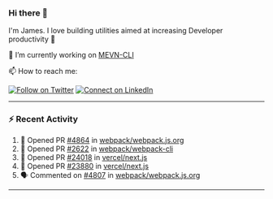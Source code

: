 ### Hi there 👋

I'm James. I love building utilities aimed at increasing Developer productivity :raised_hands: 

🔭 I’m currently working on [MEVN-CLI](https://github.com/madlabsinc/mevn-cli)

📫 How to reach me:

[![Follow on Twitter](https://img.shields.io/badge/--twitter?label=Twitter&logo=Twitter&style=social)](https://twitter.com/james_madhacks) [![Connect on LinkedIn](https://img.shields.io/badge/--linkedin?label=LinkedIn&logo=LinkedIn&style=social)](https://www.linkedin.com/in/jamesgeorge007)

---

### :zap: Recent Activity

<!--START_SECTION:activity-->
1. 💪 Opened PR [#4864](https://github.com/webpack/webpack.js.org/pull/4864) in [webpack/webpack.js.org](https://github.com/webpack/webpack.js.org)
2. 💪 Opened PR [#2622](https://github.com/webpack/webpack-cli/pull/2622) in [webpack/webpack-cli](https://github.com/webpack/webpack-cli)
3. 💪 Opened PR [#24018](https://github.com/vercel/next.js/pull/24018) in [vercel/next.js](https://github.com/vercel/next.js)
4. 💪 Opened PR [#23880](https://github.com/vercel/next.js/pull/23880) in [vercel/next.js](https://github.com/vercel/next.js)
5. 🗣 Commented on [#4807](https://github.com/webpack/webpack.js.org/issues/4807) in [webpack/webpack.js.org](https://github.com/webpack/webpack.js.org)
<!--END_SECTION:activity-->

---

<!--
**jamesgeorge007/jamesgeorge007** is a ✨ _special_ ✨ repository because its `README.md` (this file) appears on your GitHub profile.

Here are some ideas to get you started:

- 🌱 I’m currently learning ...
- 👯 I’m looking to collaborate on ...
- 🤔 I’m looking for help with ...
- 💬 Ask me about ...
- 😄 Pronouns: ...
- ⚡ Fun fact: ...
-->
